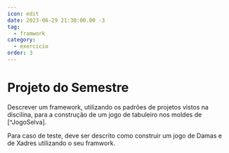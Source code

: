 ```yaml
---
icon: edit
date: 2023-06-29 21:30:00.00 -3
tag:
  - framwork
category:
  - exercicio
order: 3
---
```


# Projeto do Semestre

Descrever um framework, utilizando os padrões de projetos vistos na discilina, para a construção de um jogo de tabuleiro nos moldes de [^JogoSelva].

Para caso de teste, deve ser descrito como construir um jogo de Damas e de Xadres utilizando o seu framwork.

<!-- @include: ../../bib/bib.md -->
